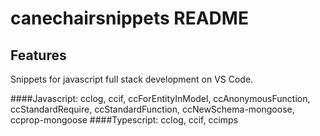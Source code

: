# canechairsnippets README

## Features

Snippets for javascript full stack development on VS Code.

####Javascript:
cclog, ccif, ccForEntityInModel, ccAnonymousFunction, ccStandardRequire, ccStandardFunction, ccNewSchema-mongoose, ccprop-mongoose
####Typescript:
cclog, ccif, ccimps
